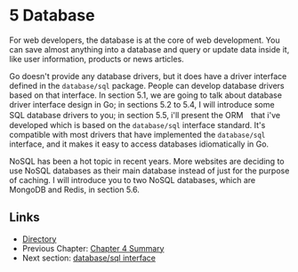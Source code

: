 # 5 Database

For web developers, the database is at the core of web development. You can save almost anything into a database and query or update data inside it, like user information, products or news articles.

Go doesn't provide any database drivers, but it does have a driver interface defined in the `database/sql` package. People can develop database drivers based on that interface. In section 5.1, we are going to talk about database driver interface design in Go; in sections 5.2 to 5.4, I will introduce some SQL database drivers to you; in section 5.5, i'll present the ORM　that i've developed which is based on the `database/sql` interface standard. It's compatible with most drivers that have implemented the `database/sql` interface, and it makes it easy to access databases idiomatically in Go.

NoSQL has been a hot topic in recent years. More websites are deciding to use NoSQL databases as their main database instead of just for the purpose of caching. I will introduce you to two NoSQL databases, which are MongoDB and Redis, in section 5.6.

## Links

- [Directory](build-web-application-with-golang-ru.md)
- Previous Chapter: [Chapter 4 Summary](myBrain/ЯП%20и%20не%20только/go.md/ru/04.6.md)
- Next section: [database/sql interface](myBrain/ЯП%20и%20не%20только/go.md/ru/05.1.md)
